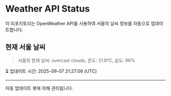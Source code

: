 
# Weather API Status

이 리포지토리는 OpenWeather API를 사용하여 서울의 날씨 정보를 자동으로 업데이트합니다.

## 현재 서울 날씨
> 서울의 현재 날씨: overcast clouds, 온도: 21.8°C, 습도: 96%

⏳ 업데이트 시간: 2025-09-07 21:27:06 (UTC)

---
자동 업데이트 봇에 의해 관리됩니다.
